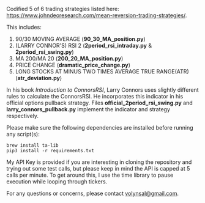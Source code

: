 Codified 5 of 6 trading strategies listed here: https://www.johndeoresearch.com/mean-reversion-trading-strategies/.

This includes:

1. 90/30 MOVING AVERAGE (**90_30_MA_position.py**)
2. (LARRY CONNOR'S) RSI 2 (**2period_rsi_intraday.py** & **2period_rsi_swing.py**)
3. MA 200/MA 20 (**200_20_MA_position.py**)
4. PRICE CHANGE (**dramatic_price_change.py**)
6. LONG STOCKS AT MINUS TWO TIMES AVERAGE TRUE RANGE(ATR) (**atr_deviation.py**)

In his book *Introduction to ConnorsRSI*, Larry Connors uses slightly different rules to calculate the ConnorsRSI. He incorporates this indicator in his official options pullback strategy. Files **official_2period_rsi_swing.py** and **larry_connors_pullback.py** implement the indicator and strategy respectively.

Please make sure the following dependencies are installed before running any script(s): 

```
brew install ta-lib
pip3 install -r requirements.txt
```

My API Key is provided if you are interesting in cloning the repository and trying out some test calls, but please keep in mind the API is capped at 5 calls per minute. To get around this, I use the time library to pause execution while looping through tickers.

For any questions or concerns, please contact volynsal@gmail.com.
